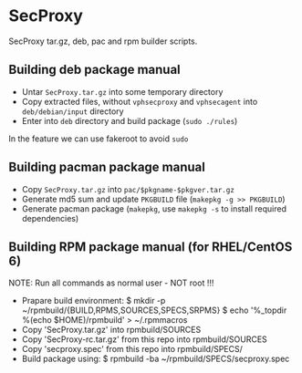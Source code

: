SecProxy
========

SecProxy tar.gz, deb, pac and rpm builder scripts. 

Building deb package manual
-------

* Untar `SecProxy.tar.gz` into some temporary directory
* Copy extracted files, without `vphsecproxy` and `vphsecagent` into `deb/debian/input` directory 
* Enter into `deb` directory and build package (`sudo ./rules`)

In the feature we can use fakeroot to avoid `sudo`


Building pacman package manual
-------

* Copy `SecProxy.tar.gz` into `pac/$pkgname-$pkgver.tar.gz`
* Generate md5 sum and update `PKGBUILD` file (`makepkg -g >> PKGBUILD`)
* Generate pacman package (`makepkg`, use `makepkg -s` to install required dependencies) 

Building RPM package manual (for RHEL/CentOS 6)
-------

NOTE: Run all commands as normal user - NOT root !!!

* Prapare build environment:
	$ mkdir -p ~/rpmbuild/{BUILD,RPMS,SOURCES,SPECS,SRPMS}
	$ echo '%_topdir %(echo $HOME)/rpmbuild' > ~/.rpmmacros
* Copy 'SecProxy.tar.gz' into rpmbuild/SOURCES
* Copy 'SecProxy-rc.tar.gz' from this repo into rpmbuild/SOURCES
* Copy 'secproxy.spec' from this repo into rpmbuild/SPECS/
* Build package using: 
	$ rpmbuild -ba ~/rpmbuild/SPECS/secproxy.spec
